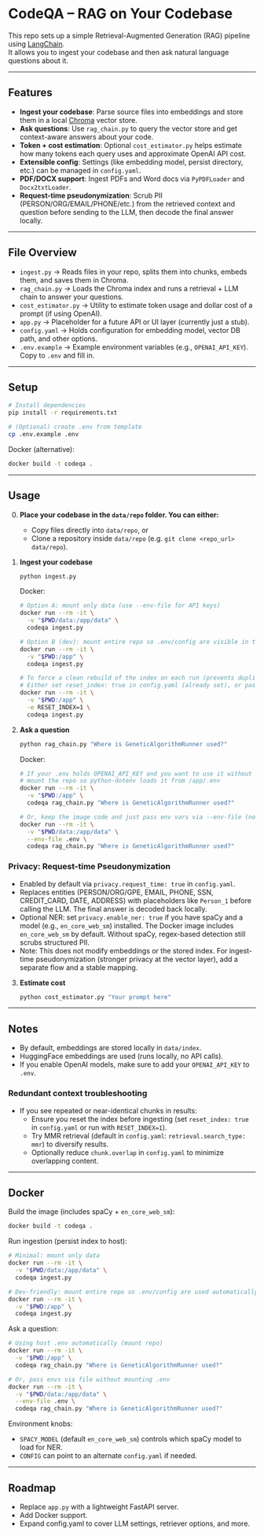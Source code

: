 # CodeQA – RAG on Your Codebase

This repo sets up a simple Retrieval-Augmented Generation (RAG) pipeline using [LangChain](https://www.langchain.com/).  
It allows you to ingest your codebase and then ask natural language questions about it.

---

## Features
- **Ingest your codebase**: Parse source files into embeddings and store them in a local [Chroma](https://www.trychroma.com/) vector store.
- **Ask questions**: Use `rag_chain.py` to query the vector store and get context-aware answers about your code.
- **Token + cost estimation**: Optional `cost_estimator.py` helps estimate how many tokens each query uses and approximate OpenAI API cost.
- **Extensible config**: Settings (like embedding model, persist directory, etc.) can be managed in `config.yaml`.
- **PDF/DOCX support**: Ingest PDFs and Word docs via `PyPDFLoader` and `Docx2txtLoader`.
- **Request-time pseudonymization**: Scrub PII (PERSON/ORG/EMAIL/PHONE/etc.) from the retrieved context and question before sending to the LLM, then decode the final answer locally.

---

## File Overview
- `ingest.py` → Reads files in your repo, splits them into chunks, embeds them, and saves them in Chroma.
- `rag_chain.py` → Loads the Chroma index and runs a retrieval + LLM chain to answer your questions.
- `cost_estimator.py` → Utility to estimate token usage and dollar cost of a prompt (if using OpenAI).
- `app.py` → Placeholder for a future API or UI layer (currently just a stub).
- `config.yaml` → Holds configuration for embedding model, vector DB path, and other options.
- `.env.example` → Example environment variables (e.g., `OPENAI_API_KEY`). Copy to `.env` and fill in.

---

## Setup
```bash
# Install dependencies
pip install -r requirements.txt

# (Optional) create .env from template
cp .env.example .env
```

Docker (alternative):
```bash
docker build -t codeqa .
```

---

## Usage
0. **Place your codebase in the `data/repo` folder. You can either:**
   - Copy files directly into `data/repo`, or
   - Clone a repository inside `data/repo` (e.g. `git clone <repo_url> data/repo`).

1. **Ingest your codebase**
   ```bash
   python ingest.py
   ```
   Docker:
   ```bash
   # Option A: mount only data (use --env-file for API keys)
   docker run --rm -it \
     -v "$PWD/data:/app/data" \
     codeqa ingest.py

   # Option B (dev): mount entire repo so .env/config are visible in the container
   docker run --rm -it \
     -v "$PWD:/app" \
     codeqa ingest.py

   # To force a clean rebuild of the index on each run (prevents duplicates):
   # Either set reset_index: true in config.yaml (already set), or pass RESET_INDEX=1
   docker run --rm -it \
     -v "$PWD:/app" \
     -e RESET_INDEX=1 \
     codeqa ingest.py
   ```

2. **Ask a question**
   ```bash
   python rag_chain.py "Where is GeneticAlgorithmRunner used?"
   ```
   Docker:
   ```bash
   # If your .env holds OPENAI_API_KEY and you want to use it without flags,
   # mount the repo so python-dotenv loads it from /app/.env
   docker run --rm -it \
     -v "$PWD:/app" \
     codeqa rag_chain.py "Where is GeneticAlgorithmRunner used?"

   # Or, keep the image code and just pass env vars via --env-file (no -e needed)
   docker run --rm -it \
     -v "$PWD/data:/app/data" \
     --env-file .env \
     codeqa rag_chain.py "Where is GeneticAlgorithmRunner used?"
   ```

### Privacy: Request-time Pseudonymization
- Enabled by default via `privacy.request_time: true` in `config.yaml`.
- Replaces entities (PERSON/ORG/GPE, EMAIL, PHONE, SSN, CREDIT_CARD, DATE, ADDRESS) with placeholders like `Person_1` before calling the LLM. The final answer is decoded back locally.
- Optional NER: set `privacy.enable_ner: true` if you have spaCy and a model (e.g., `en_core_web_sm`) installed. The Docker image includes `en_core_web_sm` by default. Without spaCy, regex-based detection still scrubs structured PII.
- Note: This does not modify embeddings or the stored index. For ingest-time pseudonymization (stronger privacy at the vector layer), add a separate flow and a stable mapping.

3. **Estimate cost**
   ```bash
   python cost_estimator.py "Your prompt here"
   ```

---

## Notes
- By default, embeddings are stored locally in `data/index`.
- HuggingFace embeddings are used (runs locally, no API calls).
- If you enable OpenAI models, make sure to add your `OPENAI_API_KEY` to `.env`.

### Redundant context troubleshooting
- If you see repeated or near-identical chunks in results:
  - Ensure you reset the index before ingesting (set `reset_index: true` in `config.yaml` or run with `RESET_INDEX=1`).
  - Try MMR retrieval (default in `config.yaml`: `retrieval.search_type: mmr`) to diversify results.
  - Optionally reduce `chunk.overlap` in `config.yaml` to minimize overlapping content.

---

## Docker

Build the image (includes spaCy + `en_core_web_sm`):
```bash
docker build -t codeqa .
```

Run ingestion (persist index to host):
```bash
# Minimal: mount only data
docker run --rm -it \
  -v "$PWD/data:/app/data" \
  codeqa ingest.py

# Dev-friendly: mount entire repo so .env/config are used automatically
docker run --rm -it \
  -v "$PWD:/app" \
  codeqa ingest.py
```

Ask a question:
```bash
# Using host .env automatically (mount repo)
docker run --rm -it \
  -v "$PWD:/app" \
  codeqa rag_chain.py "Where is GeneticAlgorithmRunner used?"

# Or, pass envs via file without mounting .env
docker run --rm -it \
  -v "$PWD/data:/app/data" \
  --env-file .env \
  codeqa rag_chain.py "Where is GeneticAlgorithmRunner used?"
```

Environment knobs:
- `SPACY_MODEL` (default `en_core_web_sm`) controls which spaCy model to load for NER.
- `CONFIG` can point to an alternate `config.yaml` if needed.

---

## Roadmap
- Replace `app.py` with a lightweight FastAPI server.
- Add Docker support.
- Expand config.yaml to cover LLM settings, retriever options, and more.
